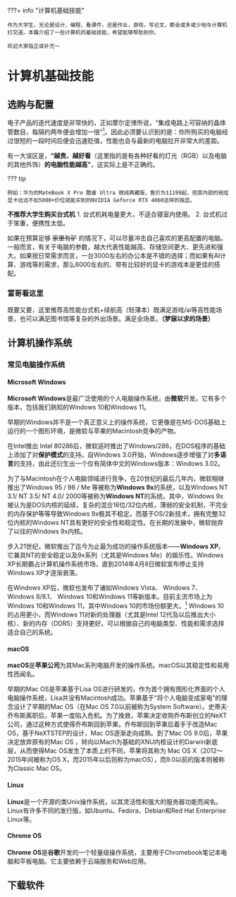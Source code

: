 ???+ info "计算机基础技能"

    作为大学生，无论是设计、编程、看课件，还是作业，游戏，写论文，都会或多或少地与计算机打交道。本篇介绍了一些计算机的基础技能，希望能够帮助到你。

    欢迎大家指正或补充～

# **计算机基础技能**

## 选购与配置

电子产品的迭代速度是非常快的，正如摩尔定律所说，“集成电路上可容纳的晶体管数目，每隔约两年便会增加一倍”[<sup>1</sup>](<https://zh.wikipedia.org/zh-hans/%E6%91%A9%E5%B0%94%E5%AE%9A%E5%BE%8B>)。因此必须要认识到的是：你所购买的电脑经过很短的一段时间后便会迅速贬值，性能也会与最新的电脑拉开非常大的差距。

有一大误区是，**“越贵、越好看**（这里指的是有各种好看的灯光（RGB）以及电脑的其他外饰）**的电脑性能越高”**，这实际上是不正确的。

??? tip

    例如：华为的MateBook X Pro 酷睿 Ultra 微绒典藏版，售价为11199起，但其内部的锐炫显卡远远不如5000+价位就能买到的NVIDIA Geforce RTX 4060这样的独显。

**不推荐大学生购买台式机**
    1. 台式机耗电量更大，不适合寝室内使用。
    2. 台式机过于笨重，便携性太低。

如果在预算足够 ~~家里有矿~~ 的情况下，可以尽量冲击自己喜欢的更高配置的电脑。一般而言，有关于电脑的参数，越大代表性能越高、存储空间更大、更先进和强大。如果按日常需求而言，一台3000左右的办公本是不错的选择；而如果有AI计算、游戏等的需求，那么6000左右的、带有比较好的显卡的游戏本是更佳的搭配。


### 富哥看这里

既要又要，这里推荐高性能台式机+续航高（轻薄本）既满足游戏/ai等高性能场景，也可以满足图书馆等复杂的外出场景。满足全场景。**（梦寐以求的场景）**

## 计算机操作系统

### 常见电脑操作系统


#### **Microsoft Windows**
**Microsoft Windows**是最广泛使用的个人电脑操作系统，由**微软**开发。它有多个版本，包括我们熟知的Windows 10和Windows 11。

早期的Windows并不是一个真正意义上的操作系统，它更像是在MS-DOS基础上运行的一个图形环境，是微软与苹果的Macintosh竞争的产物。

在Intel推出 Intel 80286后，微软适时推出了Windows/286，在DOS程序的基础上添加了对**保护模式**的支持。自Windows 3.0开始，Windows逐步增强了对**多语言**的支持，由此还衍生出一个仅有简体中文的Windows版本：Windows 3.02。

为了与Macintosh在个人电脑领域进行竞争，在20世纪的最后几年内，微软相继推出了Windows 95 / 98 / Me 等被称为**Windows 9x**的系统，以及Windows NT 3.1/ NT 3.5/ NT 4.0/ 2000等被称为**Windows NT**的系统。其中，Windows 9x被认为是DOS内核的延续，复杂的混合16位/32位内核，薄弱的安全机制，不完全的内存保护等等导致Windows 9x极其不稳定。而基于OS/2新技术，拥有完整32位内核的Windows NT具有更好的安全性和稳定性。在长期的发展中，微软抛弃了以往的Windows 9x内核。

步入21世纪，微软推出了迄今为止最为成功的操作系统版本——**Windows XP**。它兼具NT的安全稳定以及9x系列（尤其是Windows Me）的娱乐性。Windows XP长期霸占计算机操作系统市场，直到2014年4月8日微软宣布停止支持Windows XP才逐渐衰落。

在Windows XP后，微软也发布了诸如Windows Vista、 Windows 7、 Windows 8/8.1、 Windows 10和Windows 11等新版本。目前主流市场上为Windows 10和Windows 11，其中Windows 10的市场份额更大。[<sup>1</sup>](https://gs.statcounter.com/windows-version-market-share/desktop/worldwide/) Windows 10 的占用更小，而Windows 11对新的处理器（尤其是Intel 12代及以后推出大小核）、新的内存（DDR5）支持更好。可以根据自己的电脑类型、性能和需求选择适合自己的系统。


#### **macOS**
**macOS**是**苹果公司**为其Mac系列电脑开发的操作系统。macOS以其稳定性和易用性而闻名。

早期的Mac OS是苹果基于Lisa OS进行研发的，作为首个拥有图形化界面的个人电脑操作系统，Lisa并没有Macintosh成功。苹果基于“将个人电脑变成家电”的理念设计了早期的Mac OS（在Mac OS 7.0以前被称为System Software）。史蒂夫·乔布斯离职后，苹果一度陷入危机。为了挽救，苹果决定收购乔布斯创立的NeXT公司，通过这种方式使得乔布斯回到苹果。乔布斯回到苹果后着手于改造Mac OS，基于NeXTSTEP的设计，Mac OS逐渐走向成熟。到了Mac OS 9.0后，苹果决定放弃原有的Mac OS ，转向以Mach为基础的XNU内核设计的Darwin新底层，从而使得Mac OS发生了本质上的不同，苹果将其称为 Mac OS X（2012～2015年间被称为OS X，而2015年以后则称为macOS），而9.0以前的版本则被称为Classic Mac OS。



#### **Linux**
**Linux**是一个开源的类Unix操作系统，以其灵活性和强大的服务器功能而闻名。Linux有许多不同的发行版，如Ubuntu、Fedora、Debian和Red Hat Enterprise Linux等。


#### **Chrome OS**
**Chrome OS**是**谷歌**开发的一个轻量级操作系统，主要用于Chromebook笔记本电脑和平板电脑。它主要依赖于云端服务和Web应用。


## 下载软件

